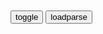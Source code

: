 ```note
```

<table id="tbc" style="white-space:pre">
</table>
<button onclick="toggleb()">toggle</button>
<button onclick="loadparse()">loadparse</button>
<br>
<!-- 🌸<br>🍅-　-🍑<hr>🍀 --> <textarea rows="30" cols="100" style="display: none" id="tar">

小拳拳锤你胸口，米老鼠咬你脚豆。

2021年8月13日

沈一石
少壮愿为陶朱公，及其老也沈万三。
八十一难成正果，四十大盗净财帛。

虫爷
四海楼盘无闲田，弄夫地王犹饿死。
遍身脂膏罗绮者，不是商贾养蚕人。

创新悦读|马y创业前的九九八十一难
https://www.sohu.com/a/114550506_485585

阿l巴巴和四十大盗的故事
https://baike.baidu.com/item/阿里巴巴和四十大盗的故事

匪首怒不可遏，大发雷霆，又把第二个匪徒绑了起来，叹道：“我的部下都是些酒囊饭袋，看来此事得由我亲自出马，才能解决问题。

匪首从阿l巴巴家狼狈地逃跑后，悄悄回到了山洞，想着损失的财物和人马，以及洞中最终将被盗走的财宝，他就满腔怒火，异常苦恼。他认为只有杀掉阿l巴巴，才能解除心头之恨，他决心一个人再进城去，打着经营的幌子，在城里住下，以便寻找机会收拾掉阿l巴巴，然后再另起炉灶，招兵买马，继续过劫掠生活，也只有这样，才能把祖传下来的杀人越货的事业代代传下去。

2021年8月12

以往遇到灾害，公益物资援助

在诉讼时遇到困难，符合法律援助标准。
得知公益维全律师会帮助自己，一般都乐于接受。
因为省了钱。

我有一个朋友，符合失业援助标准。
但并不申领，本能很抵触。
因为会暴露自己金钱贫乏。

太多人符合智商援助标准，但极为仇视公共知识援助。
因为
1. 他说的每个字我都认识，但拼起来咋就读不懂呢。
　与其暴露知识贫乏，不如直接表示反对，显得能专家学者分庭抗礼。
2. 有一些道理是需要较高经验值才能理解，先升10级才能理解其实是为你好。
　和珅在米里掺沙子，假灾皿就不吃了，才能惠及真灾皿。
3. 确实有一些人书生意气，悲观口冷，好掉书袋，好讥讽。但没给谁造成物理损失。
4. 利高者疑的原则。卖假药的，卖假酒的，卖假话的收割智商税的大师神棍，
肯定会不惜血本营造韭菜仇恨公共知识援助志愿者的氛围。

2021年8月11日

我说过洗澡要把头擦干，或者去洗澡前关掉空调。
你忘了我的叮嘱这件事本身，并不是特别让人愤怒。
我说离空调远点，要不一会准感冒。
你故意把脑袋顶在出风口上。
我说快回去把头擦干了，你故意跑到水龙头下把头发浇湿。
我关了空调拿吹风机给你，你说不要。
我翻出衣被给你，你就不碰。
我冲碗姜糖水，你放到凉也不喝一口。
过了些时候你终于如愿以偿地，眉头紧锁头痛欲裂。
我淡淡地说：吃片止疼药把。
你思索了片刻，开始拿脑袋撞墙。
然后指着脑门的清淤说：
你倒是给我拿止疼片啊，没看我头都磕破了。
你吃止疼片不是因为感冒头痛，而是受伤头痛。
又过了些时候，你说也不知道当时就是觉得不能听我的。
听了自己就输了，我觉得其实你从一开始就已经输了。

2021年8月11日

秃子的逻辑是：我继承孙文的法统，所以违逆我=背叛孙文。
提意见=攻击我，骂我=侮辱孙文。
你再骂，你再骂，代表孙文消灭你。
许多提醒秃子偏离孙文理念的健康力量，被他以背叛孙文的罪名清洗了。
但秃子到死也没进化出，足以处理辩证思维的脑回路，
起贡和而终二千年帝制，二世而亡。
背叛孙文的，小丑竟是我自己。

泡菜锅狂妄自大，霓虹锅变态下流。
阿三哥不讲卫生，三阿哥五毒俱全。

专治各种不服
专志表示不服，专治各种不伏。
颛智各种不服，专止各种布福。
讲理叫不醒装睡，学医救不了等死。
没人比我更懂，砖，治各种不服。

为什么m间老人说 “良言难劝该死鬼，慈悲不度自绝人
https://page.om.qq.com/page/OQWy5PD9cD3Dk528Lto24USQ0

2021/8/29下午9:10:17

人不自救，天也难佑（深度好文）_王阳明
https://www.sohu.com/a/378276019_168431

洛阳白马寺殿门上有一副对联，上写道：

天雨虽大，不润无根之草； 道法虽宽，只渡有缘之人。

太上感应篇》说：“福祸无门，唯人自招，善恶报应，如影随形。

2021/8/29下午9:05:47

小强泡饮料，奶粉加读药。
分厂出事故，集团多瞒报。
叫兽丑闻曝，校方禁谈笑。
不仁而在高位，是播其恶于重也。
除非你证明自己是外星人，否则我不惮以最坏的恶意来推测你。

愤怒很容易，顺着愤怒滑向疯狂更容易。
忍耐很容易，顺着忍耐滑向懦弱更容易。
淡定很容易，顺着淡定滑向麻木更容易。
放弃很容易，顺着放弃滑向颓丧更容易。

神仙圣灵不为俗事烦恼，恶鬼畜生不为堕落而羞耻。
区区一匹灵长类，崩溃很容易。

震荡摇摆，退让不妥协。
卡在临界值，坚守不滑偏。
平正心中之轴，紧握半根舵柄。
一个人可以被毁灭，却不能被打败。
端茶童子亦可为武藏坊弁庆。卫宫一家满门英灵，六亿神州尽舜尧。
我梦见两位圣人教诲：
每个人都内心自清洁，方可守护人理，乃是杰哈德之真意。

孟子·离娄上
https://baike.baidu.com/item/孟子·离娄上

不仁而在高位，是播其恶于众也。上无道揆也，下无法守也；朝不信道，工不信度；君子犯义，小人犯刑：国之所存者，幸也。故曰：城郭不完，兵甲不多，非国之灾也；田野不辟，货财不聚，非国之害也；上无礼，下无学，贼民兴，丧无日矣。

尽心下
https://baike.baidu.com/item/尽心下

孟子曰：“不仁而得国者，有之矣；不仁而得天下者，未之有也。

鲁迅先生说的话真对，“我向来是不惮以最坏的恶意来推测zg
https://tieba.baidu.com/p/5451053790

　琳x　
　zg拳头硬了，内脏却烂了

</textarea> <!-- 🍀<br>🍑-　-🍅<hr>🌸 -->

```tip
```

<script src="https://cdn.jsdelivr.net/npm/jquery@3.5.1/dist/jquery.min.js"></script>

<link rel="stylesheet" href="https://cdn.jsdelivr.net/gh/fancyapps/fancybox@3.5.7/dist/jquery.fancybox.min.css" />
<script src="https://cdn.jsdelivr.net/gh/fancyapps/fancybox@3.5.7/dist/jquery.fancybox.min.js"></script>

<script type="text/javascript">

var __urlRegex = /(\b(https?|ftp|file):\/\/[-A-Z0-9+&@#\/%?=~_|!:,.;]*[-A-Z0-9+&@#\/%=~_|])/ig;
var __imgRegex = /\.(?:jpe?g|gif|png)$/i;

loadparse();

function parseURL($string){

    var exp = __urlRegex;
    return $string.replace(exp,function(match){
            __imgRegex.lastIndex=0;
            if(__imgRegex.test(match)){
                return '<a data-fancybox="gallery" href="' + match.replace("/p=700", "")
                 + '"><img src="' + match.replace("/p=700", "/p=160x200")+'" width="64"></a>';
            }
            else{
                return '<a href="' + match + '" target="_blank">' + match + '</a>';
            }
        }
    );
}

function loadparse() {
  tbc.innerHTML = parseURL(tar.value);
}

function toggleb() {
  var x = document.getElementById("tar");
  if (x.style.display === "none") {
    x.style.display = "";
  } else {
    x.style.display = "none";
  }
}

</script>
